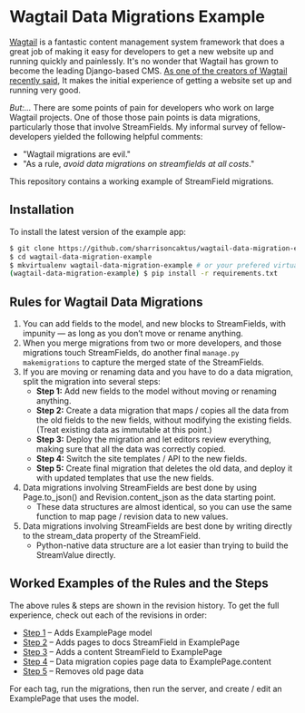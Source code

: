 # Wagtail Data Migrations Example

[Wagtail](https://wagtail.io/) is a fantastic content management system framework that does a great job of making it easy for developers to get a new website up and running quickly and painlessly. It's no wonder that Wagtail has grown to become the leading Django-based CMS. [As one of the creators of Wagtail recently said](https://django-chat.simplecast.com/episodes/wagtail-cms-tom-dyson), It makes the initial experience of getting a website set up and running very good. 

*But:…* There are some points of pain for developers who work on large Wagtail projects. One of those those pain points is data migrations, particularly those that involve StreamFields. My informal survey of fellow-developers yielded the following helpful comments:

* "Wagtail migrations are evil."
* "As a rule, _avoid data migrations on streamfields at all costs_."

This repository contains a working example of StreamField migrations. 

## Installation

To install the latest version of the example app:

```bash
$ git clone https://github.com/sharrisoncaktus/wagtail-data-migration-example
$ cd wagtail-data-migration-example
$ mkvirtualenv wagtail-data-migration-example # or your prefered virtualenv setup
(wagtail-data-migration-example) $ pip install -r requirements.txt
```

## Rules for Wagtail Data Migrations

1. You can add fields to the model, and new blocks to StreamFields, with impunity — as long as you don’t move or rename anything.
2. When you merge migrations from two or more developers, and those migrations touch StreamFields, do another final `manage.py makemigrations` to capture the merged state of the StreamFields. 
3. If you are moving or renaming data and you have to do a data migration, split the migration into several steps:
   - **Step 1:** Add new fields to the model without moving or renaming anything.
   - **Step 2:** Create a data migration that maps / copies all the data from the old fields to the new fields, without modifying the existing fields. (Treat existing data as immutable at this point.)
   - **Step 3:** Deploy the migration and let editors review everything, making sure that all the data was correctly copied.
   - **Step 4:** Switch the site templates / API to the new fields.
   - **Step 5:** Create final migration that deletes the old data, and deploy it with updated templates that use the new fields.
4. Data migrations involving StreamFields are best done by using Page.to_json() and Revision.content_json as the data starting point.
   - These data structures are almost identical, so you can use the same function to map page / revision data to new values.
5. Data migrations involving StreamFields are best done by writing directly to the stream_data property of the StreamField.
   - Python-native data structure are a lot easier than trying to build the StreamValue directly.

## Worked Examples of the Rules and the Steps

The above rules & steps are shown in the revision history. To get the full experience, check out each of the revisions in order:

* [Step 1](https://github.com/sharrisoncaktus/wagtail-data-migration-example/tree/ffe4354a0a46e2c39df7730e0c95a26df8726db4) – Adds ExamplePage model
* [Step 2](https://github.com/sharrisoncaktus/wagtail-data-migration-example/tree/148997a82c5470854dbe93e8dbfd120080c2260e) – Adds pages to docs StreamField in ExamplePage
* [Step 3](https://github.com/sharrisoncaktus/wagtail-data-migration-example/tree/8c4b22e32bd9421a3f89a49b7c1300c243606f5d) – Adds a content StreamField to ExamplePage
* [Step 4](https://github.com/sharrisoncaktus/wagtail-data-migration-example/tree/0.4.0) – Data migration copies page data to ExamplePage.content
* [Step 5](https://github.com/sharrisoncaktus/wagtail-data-migration-example/tree/dfc33cdff13724e5485f515676970ac555d6c403) – Removes old page data

For each tag, run the migrations, then run the server, and create / edit an ExamplePage that uses the model.


